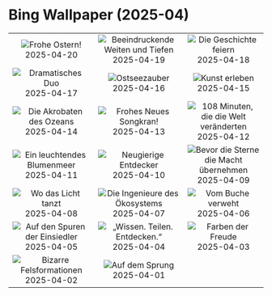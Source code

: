 # Bing Wallpaper (2025-04)

|  |  |  |
|:---:|:---:|:---:|
| ![](https://www.bing.com/th?id=OHR.EastereggsTree_DE-DE3677882321_400x240.jpg "Frohe Ostern!") 2025-04-20 | ![](https://www.bing.com/th?id=OHR.ZionValley_DE-DE1917937045_400x240.jpg "Beeindruckende Weiten und Tiefen") 2025-04-19 | ![](https://www.bing.com/th?id=OHR.GoremeTurkey_DE-DE1882170025_400x240.jpg "Die Geschichte feiern") 2025-04-18 |
| ![](https://www.bing.com/th?id=OHR.EcuadorBird_DE-DE1431082236_400x240.jpg "Dramatisches Duo") 2025-04-17 | ![](https://www.bing.com/th?id=OHR.BeachChairsSteinwarder_DE-DE2084587794_400x240.jpg "Ostseezauber") 2025-04-16 | ![](https://www.bing.com/th?id=OHR.BeachArt_DE-DE2496270870_400x240.jpg "Kunst erleben") 2025-04-15 |
| ![](https://www.bing.com/th?id=OHR.SpottedDolphins_DE-DE3167683290_400x240.jpg "Die Akrobaten des Ozeans") 2025-04-14 | ![](https://www.bing.com/th?id=OHR.ThailandPagodas_DE-DE3455777825_400x240.jpg "Frohes Neues Songkran!") 2025-04-13 | ![](https://www.bing.com/th?id=OHR.SpaceFlight_DE-DE4206523074_400x240.jpg "108 Minuten, die die Welt veränderten") 2025-04-12 |
| ![](https://www.bing.com/th?id=OHR.TulipsWindmill_DE-DE0828527136_400x240.jpg "Ein leuchtendes Blumenmeer") 2025-04-11 | ![](https://www.bing.com/th?id=OHR.LittleFoxes_DE-DE1578546136_400x240.jpg "Neugierige Entdecker") 2025-04-10 | ![](https://www.bing.com/th?id=OHR.BlueNaxos_DE-DE2161075771_400x240.jpg "Bevor die Sterne die Macht übernehmen") 2025-04-09 |
| ![](https://www.bing.com/th?id=OHR.LagoaPortugal_DE-DE8623516787_400x240.jpg "Wo das Licht tanzt") 2025-04-08 | ![](https://www.bing.com/th?id=OHR.BeaverDay_DE-DE8403333829_400x240.jpg "Die Ingenieure des Ökosystems") 2025-04-07 | ![](https://www.bing.com/th?id=OHR.PeabodyBaltimore_DE-DE8297645557_400x240.jpg "Vom Buche verweht") 2025-04-06 |
| ![](https://www.bing.com/th?id=OHR.GaztelugatxeSunset_DE-DE0917848827_400x240.jpg "Auf den Spuren der Einsiedler") 2025-04-05 | ![](https://www.bing.com/th?id=OHR.IKMZLibrary_DE-DE3922270471_400x240.jpg "„Wissen. Teilen. Entdecken.“") 2025-04-04 | ![](https://www.bing.com/th?id=OHR.SaguaroRainbow_DE-DE8863396941_400x240.jpg "Farben der Freude") 2025-04-03 |
| ![](https://www.bing.com/th?id=OHR.UtahBadlands_DE-DE8578683347_400x240.jpg "Bizarre Felsformationen") 2025-04-02 | ![](https://www.bing.com/th?id=OHR.TicanFrog_DE-DE8199372905_400x240.jpg "Auf dem Sprung") 2025-04-01 |  |
